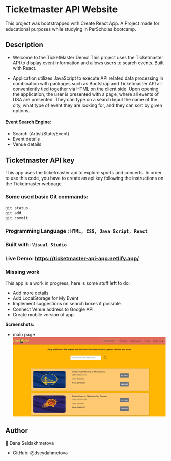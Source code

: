 # Ticketmaster API Website

This project was bootstrapped with Create React App.
A Project made for educational purposes while studying in PerScholas bootcamp.

## Description

* Welcome to the TicketMaster Demo! This project uses the Ticketmaster API to display event information and allows users to search events. Built with React.

* Application utilizes JavaScript to execute API related data processing in combination with packages such as Bootstrap and Ticketmaster API all conveniently tied together via HTML on the client side. Upon opening the application, the user is presented with a page, where all events of USA are presented. They can type on a search Input the name of the city, what type of event they are looking for, and they can sort by given options.

 #### Event Search Engine:
- Search (Artist/State/Event)
- Event details
- Venue details


## Ticketmaster API key
This app uses the ticketmaster api to explore sports and concerts. In order to use this code, you have to create an api key following the instructions on the Ticketmaster webpage.

### Some used basic Git commands:
```
git status
git add
git commit
```
### Programming Language : `HTML, CSS, Java Script, React`
### Built with: `Visual Studio`
### Live Demo: https://ticketmaster-api-app.netlify.app/


### Missing work
This app is a work in progress, here is some stuff left to do:
- Add more details
- Add LocalStorage for My Event
- Implement suggestions on search boxes if possible
- Connect Venue address to Google API
- Create mobile version of app

**Screenshots:**
* main page
![main page](https://github.com/dseydahmetova/TicketMasterApp/blob/main/src/components/readme.JPG?raw=true)

## Author
👤 Dana Seidakhmetova

* GitHub: @dseydahmetova